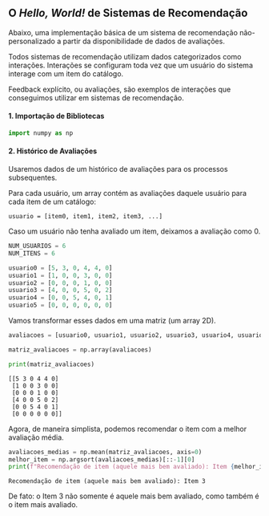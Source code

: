 ## O *Hello, World!* de Sistemas de Recomendação

Abaixo, uma implementação básica de um sistema de recomendação não-personalizado a partir da disponibilidade de dados de avaliações.

Todos sistemas de recomendação utilizam dados categorizados como interações. Interações se configuram toda vez que um usuário do sistema interage com um item do catálogo. 

Feedback explícito, ou avaliações, são exemplos de interações que conseguimos utilizar em sistemas de recomendação.

#### 1. Importação de Bibliotecas


```python
import numpy as np
```

#### 2. Histórico de Avaliações

Usaremos dados de um histórico de avaliações para os processos subsequentes.

Para cada usuário, um array contém as avaliações daquele usuário para cada item de um catálogo:

`usuario = [item0, item1, item2, item3, ...]`

Caso um usuário não tenha avaliado um item, deixamos a avaliação como 0.


```python
NUM_USUARIOS = 6
NUM_ITENS = 6

usuario0 = [5, 3, 0, 4, 4, 0]
usuario1 = [1, 0, 0, 3, 0, 0]
usuario2 = [0, 0, 0, 1, 0, 0]
usuario3 = [4, 0, 0, 5, 0, 2]
usuario4 = [0, 0, 5, 4, 0, 1]
usuario5 = [0, 0, 0, 0, 0, 0]
```

Vamos transformar esses dados em uma matriz (um array 2D).


```python
avaliacoes = [usuario0, usuario1, usuario2, usuario3, usuario4, usuario5]

matriz_avaliacoes = np.array(avaliacoes)
```


```python
print(matriz_avaliacoes)
```

    [[5 3 0 4 4 0]
     [1 0 0 3 0 0]
     [0 0 0 1 0 0]
     [4 0 0 5 0 2]
     [0 0 5 4 0 1]
     [0 0 0 0 0 0]]


Agora, de maneira simplista, podemos recomendar o item com a melhor avaliação média.


```python
avaliacoes_medias = np.mean(matriz_avaliacoes, axis=0)
melhor_item = np.argsort(avaliacoes_medias)[::-1][0]
print(f"Recomendação de item (aquele mais bem avaliado): Item {melhor_item}")
```

    Recomendação de item (aquele mais bem avaliado): Item 3


De fato: o Item 3 não somente é aquele mais bem avaliado, como também é o item mais avaliado.
